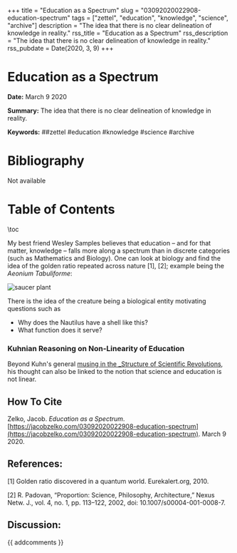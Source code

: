 +++
title = "Education as a Spectrum"
slug = "03092020022908-education-spectrum"
tags = ["zettel", "education", "knowledge", "science", "archive"]
description = "The idea that there is no clear delineation of knowledge in reality."
rss_title = "Education as a Spectrum"
rss_description = "The idea that there is no clear delineation of knowledge in reality."
rss_pubdate = Date(2020, 3, 9)
+++



Education as a Spectrum
=========

**Date:** March 9 2020

**Summary:** The idea that there is no clear delineation of knowledge in reality.

**Keywords:** ##zettel #education #knowledge #science #archive

Bibliography
==========

Not available

Table of Contents
=========

\toc

My best friend Wesley Samples believes that education – and for that matter, knowledge – falls more along a spectrum than in discrete categories (such as Mathematics and Biology). One can look at biology and find the idea of the golden ratio repeated across nature [1], [2]; example being the *Aeonium Tabuliforme*:

![saucer plant](/03102020015817-aeonium-tabuliforme.jpg)

There is the idea of the creature being a biological entity motivating questions such as

  * Why does the Nautilus have a shell like this?
  * What function does it serve?

### Kuhnian Reasoning on Non-Linearity of Education

Beyond Kuhn's general [musing in the _Structure of Scientific Revolutions](/05152022174848-structure-revolutions.md), his thought can also be linked to the notion that science and education is not linear.
## How To Cite

 Zelko, Jacob. _Education as a Spectrum_. [https://jacobzelko.com/03092020022908-education-spectrum](https://jacobzelko.com/03092020022908-education-spectrum). March 9 2020.
## References:

[1] Golden ratio discovered in a quantum world. Eurekalert.org, 2010.

[2] R. Padovan, “Proportion: Science, Philosophy, Architecture,” Nexus Netw. J., vol. 4, no. 1, pp. 113–122, 2002, doi: 10.1007/s00004-001-0008-7.
## Discussion: 

{{ addcomments }}
